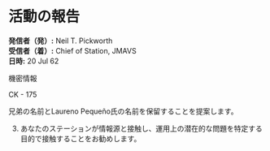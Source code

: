 # 活動の報告

**発信者（発）:** Neil T. Pickworth  
**受信者（着）:** Chief of Station, JMAVS  
**日時:** 20 Jul 62

機密情報

CK - 175

兄弟の名前とLaureno Pequeño氏の名前を保留することを提案します。

3. あなたのステーションが情報源と接触し、運用上の潜在的な問題を特定する目的で接触することをお勧めします。